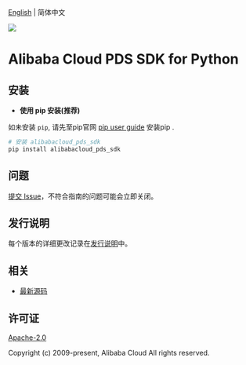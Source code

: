 [English](README.md) | 简体中文

![](https://aliyunsdk-pages.alicdn.com/icons/AlibabaCloud.svg)

# Alibaba Cloud PDS SDK for Python


## 安装

- **使用 pip 安装(推荐)**

如未安装 `pip`, 请先至pip官网 [pip user guide](https://pip.pypa.io/en/stable/installing/ "pip User Guide") 安装pip .

```bash
# 安装 alibabacloud_pds_sdk
pip install alibabacloud_pds_sdk
```


## 问题

[提交 Issue](https://github.com/aliyun/alibabacloud-pds-sdk/issues/new)，不符合指南的问题可能会立即关闭。

## 发行说明
每个版本的详细更改记录在[发行说明](./ChangeLog.md)中。

## 相关
* [最新源码](https://github.com/aliyun/alibabacloud-pds-sdk)

## 许可证
[Apache-2.0](http://www.apache.org/licenses/LICENSE-2.0)

Copyright (c) 2009-present, Alibaba Cloud All rights reserved.

